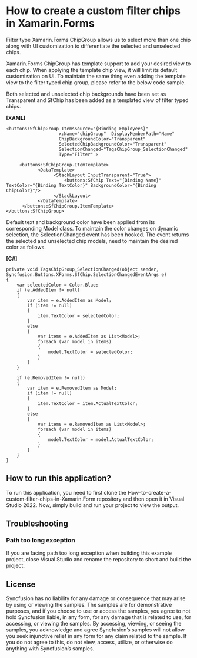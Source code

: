 # How to create a custom filter chips in Xamarin.Forms

Filter type Xamarin.Forms ChipGroup allows us to select more than one chip along with UI customization to differentiate the selected and unselected chips.

Xamarin.Forms ChipGroup has template support to add your desired view to each chip. When applying the template chip view, it will limit its default customization on UI. To maintain the same thing even adding the template view to the filter typed chip group, please refer to the below code sample.

Both selected and unselected chip backgrounds have been set as Transparent and SfChip has been added as a templated view of filter typed chips.

**[XAML]**

```
<buttons:SfChipGroup ItemsSource="{Binding Employees}" 
                    x:Name="chipGroup"  DisplayMemberPath="Name" 
                    ChipBackgroundColor="Transparent"
                    SelectedChipBackgroundColor="Transparent" 
                    SelectionChanged="TagsChipGroup_SelectionChanged"
                    Type="Filter" >
 
     <buttons:SfChipGroup.ItemTemplate>
            <DataTemplate>
                  <StackLayout InputTransparent="True">
                      <buttons:SfChip Text="{Binding Name}" TextColor="{Binding TextColor}" BackgroundColor="{Binding ChipColor}"/>
                  </StackLayout>
            </DataTemplate>
      </buttons:SfChipGroup.ItemTemplate>
</buttons:SfChipGroup>
```

Default text and background color have been applied from its corresponding Model class. To maintain the color changes on dynamic selection, the SelectionChanged event has been hooked.
The event returns the selected and unselected chip models, need to maintain the desired color as follows.

 
**[C#]**

```
private void TagsChipGroup_SelectionChanged(object sender, Syncfusion.Buttons.XForms.SfChip.SelectionChangedEventArgs e)
{
    var selectedColor = Color.Blue;
    if (e.AddedItem != null)
    {
        var item = e.AddedItem as Model;
        if (item != null)
        {
            item.TextColor = selectedColor;
        }
        else
        {
            var items = e.AddedItem as List<Model>;
            foreach (var model in items)
            {
                model.TextColor = selectedColor;
            }
        }
    }
 
    if (e.RemovedItem != null)
    {
        var item = e.RemovedItem as Model;
        if (item != null)
        {
            item.TextColor = item.ActualTextColor;
        }
        else
        {
            var items = e.RemovedItem as List<Model>;
            foreach (var model in items)
            {
                model.TextColor = model.ActualTextColor;
            }
        }
    }
}
```

## How to run this application?

To run this application, you need to first clone the How-to-create-a-custom-filter-chips-in-Xamarin.Form repository and then open it in Visual Studio 2022. Now, simply build and run your project to view the output.

## <a name="troubleshooting"></a>Troubleshooting ##
### Path too long exception
If you are facing path too long exception when building this example project, close Visual Studio and rename the repository to short and build the project.

## License

Syncfusion has no liability for any damage or consequence that may arise by using or viewing the samples. The samples are for demonstrative purposes, and if you choose to use or access the samples, you agree to not hold Syncfusion liable, in any form, for any damage that is related to use, for accessing, or viewing the samples. By accessing, viewing, or seeing the samples, you acknowledge and agree Syncfusion’s samples will not allow you seek injunctive relief in any form for any claim related to the sample. If you do not agree to this, do not view, access, utilize, or otherwise do anything with Syncfusion’s samples.